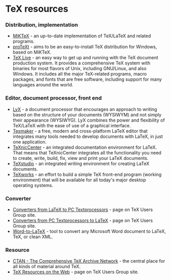 # TeX resources

### Distribution, implementation
* [MiKTeX](https://miktex.org/) - an up-to-date implementation of TeX/LaTeX and related programs.
* [proTeXt](https://www.tug.org/protext/) - aims to be an easy-to-install TeX distribution for Windows, based on MiKTeX.
* [TeX Live](http://www.tug.org/texlive/) - an easy way to get up and running with the TeX document production system. It provides a comprehensive TeX system with binaries for most flavors of Unix, including GNU/Linux, and also Windows. It includes all the major TeX-related programs, macro packages, and fonts that are free software, including support for many languages around the world.

### Editor, document processor, front end
* [LyX](https://www.lyx.org/) - a document processor that encourages an approach to writing based on the structure of your documents (WYSIWYM) and not simply their appearance (WYSIWYG). LyX combines the power and flexibility of TeX/LaTeX with the ease of use of a graphical interface.
* [Texmaker](http://www.xm1math.net/texmaker/) - a free, modern and cross-platform LaTeX editor that integrates many tools needed to develop documents with LaTeX, in just one application.
* [TeXnicCenter](http://www.texniccenter.org/) - an integrated documentation environment for LaTeX. That means that TeXnicCenter integrates all the functionality you need to create, write, build, fix, view and print your LaTeX documents.
* [TeXstudio](https://www.texstudio.org/) - an integrated writing environment for creating LaTeX documents.
* [TeXworks](http://www.tug.org/texworks/) - an effort to build a simple TeX front-end program (working environment) that will be available for all today's major desktop operating systems.

### Converter
* [Converters from LaTeX to PC Textprocessors](http://www.tug.org/utilities/texconv/textopc.html) - page on TeX Users Group site.
* [Converters from PC Textprocessors to LaTeX](http://www.tug.org/utilities/texconv/pctotex.html) - page on TeX Users Group site.
* [Word-to-LaTeX](http://www.wordtolatex.com/) - tool to convert any Microsoft Word document to LaTeX, TeX, or clean XML.

### Resource
* [CTAN - The Comprehensive TeX Archive Network](https://ctan.org/) - the central place for all kinds of material around TeX.
* [TeX Resources on the Web](https://www.tug.org/interest.html) - page on TeX Users Group site.
